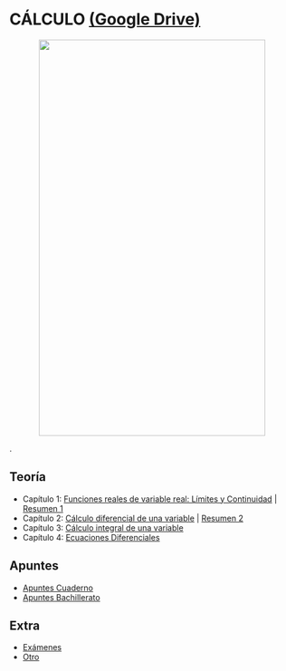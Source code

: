 # CÁLCULO [(Google Drive)](https://drive.google.com/drive/u/0/folders/1VirDEdtVLTCFU3I60m_lratvpOfGTgc9)

<p align="center">
  <img src="https://github.com/su1c1d3jerk/ingenieria-informatica-usal/blob/master/01-PRIMERO/ORGANIZACI%C3%93N%20Y%20GESTI%C3%93N%20DE%20EMPRESAS/img.jpg" width="400" height="700"/>
</p>

.

## Teoría
  - Capítulo 1: [Funciones reales de variable real: Límites y Continuidad](https://drive.google.com/file/d/1EoW7Btyct9Z4ZMIvvh-hTToyAHinMz--/view) | [Resumen 1](https://drive.google.com/file/d/1YgF7k3RyF5ajvzSFelulkIACbu_kSyk4/view)
  - Capítulo 2: [Cálculo diferencial de una variable](https://drive.google.com/file/d/1fkB-3TiXIBNE626-5-11dETcSQn4hDkN/view) | [Resumen 2](https://drive.google.com/file/d/1tZ4rY3fQtVSkc6A5q6nqRzIB8te9KR2u/view)
  - Capítulo 3: [Cálculo integral de una variable](https://drive.google.com/file/d/16gG75pk-mAAP0_l4HrFFnmX_g0FtIQY7/view)
  - Capítulo 4: [Ecuaciones Diferenciales](https://drive.google.com/file/d/1r_nJM7TWVsCtRJ360meaIlRYG6nGcewP/view)
  
## Apuntes
- [Apuntes Cuaderno](https://drive.google.com/file/d/1d0Wb0W-vB_aVRjZSr-NJfO5j4NFH_HFu/view)
- [Apuntes Bachillerato](https://drive.google.com/file/d/1GyiF3wsbKcM18_OoFQvUPCNli8Sro3gb/view)

## Extra
- [Exámenes](https://drive.google.com/file/d/1Du_oivxLr9AvLc2jW8gqmSNXPRFwQhC6/view)
- [Otro](https://drive.google.com/file/d/1OjETdPfEvnxXBRaK4h15E8uduIbua4xe/view)
